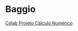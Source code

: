 # Baggio

[Colab Projeto Cálculo Numérico](https://colab.research.google.com/drive/1-zpLDDpQ-GR5UERaukuQgzmTP1Ro-vZX?usp=sharing)
